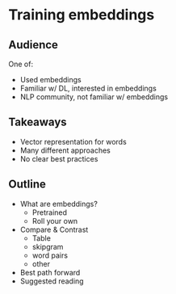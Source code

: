 # Training embeddings

## Audience

One of: 

 - Used embeddings
 - Familiar w/ DL, interested in embeddings
 - NLP community, not familiar w/ embeddings
 
## Takeaways

 - Vector representation for words
 - Many different approaches 
 - No clear best practices
 
## Outline

 - What are embeddings?
   - Pretrained
   - Roll your own
 - Compare & Contrast
   - Table
   - skipgram
   - word pairs
   - other
 - Best path forward
 - Suggested reading
